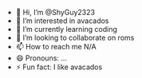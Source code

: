 - 👋 Hi, I’m @ShyGuy2323
- 👀 I’m interested in avacados
- 🌱 I’m currently learning coding
- 💞️ I’m looking to collaborate on roms
- 📫 How to reach me N/A
- 😄 Pronouns: ...
- ⚡ Fun fact: I like avacados

<!---
ShyGuy2323/ShyGuy2323 is a ✨ special ✨ repository because its `README.md` (this file) appears on your GitHub profile.
You can click the Preview link to take a look at your changes.
--->
